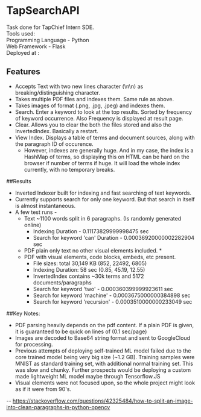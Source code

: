 # TapSearchAPI

Task done for TapChief Intern SDE.  
Tools used:  
Programming Language - Python  
Web Framework - Flask  
Deployed at :
  
## Features  
- Accepts Text with two new lines character (\n\n) as breaking/distinguishing character.
- Takes multiple PDF files and indexes them. Same rule as above.
- Takes images of format (.png, .jpg, .jpeg) and indexes them.
- Search. Enter a keyword to look at the top results. Sorted by frequency of keyword occurrence. Also Frequency is displayed at result page.
- Clear. Allows you to clear the both the files stored and also the InvertedIndex. Basically a restart.
- View Index. Displays a table of terms and document sources, along with the paragraph ID of occurence.
    - However, indexes are generally huge. And in my case, the index is a HashMap of terms, so displaying this on HTML can be hard on the browser if number of terms if huge. It will load the whole index currently, with no temporary breaks.

##Results
- Inverted Indexer built for indexing and fast searching of text keywords.
- Currently supports search for only one keyword. But that search in itself is almost instantaneous.
- A few test runs - 
    * Text ~1100 words split in 6 paragraphs. (Is randomly generated online)
        * Indexing Duration - 0.11173829999998475 sec
        * Search for keyword 'can' Duration - 0.00036920000002282904 sec
    * PDF plain only text no other visual elements included.
        * 
    * PDF with visual elements, code blocks, embeds, etc present.
        * File  sizes: total 30,149 KB (852, 22492, 6805)
        * Indexing Duration: 58 sec (0.85, 45.19, 12.55)
        * InvertedIndex contains ~30k terms and 5172 documents/paragraphs
        * Search for keyword 'two' - 0.000360399999923611 sec
        * Search for keyword 'machine' - 0.0003675000000384898 sec
        * Search for keyword 'recursion' - 0.0003510000000233049 sec

##Key Notes:
- PDF parsing heavily depends on the pdf content. If a plain PDF is given, it is guaranteed to be quick on lines of (0.1 sec/page)
- Images are decoded to Base64 string format and sent to GoogleCloud for processing. 
- Previous attempts of deploying self-trained ML model failed due to the core trained model being very big size (~1.2 GB). Training samples were MNIST as standard training set, with additional normal training set. This was slow and chunky. Further prospects would be deploying a custom made lightweight ML model maybe through Tensorflow.JS
- Visual elements were not focused upon, so the whole project might look as if it were from 90's.
 
        
        
-- https://stackoverflow.com/questions/42325484/how-to-split-an-image-into-clean-paragraphs-in-python-opencv